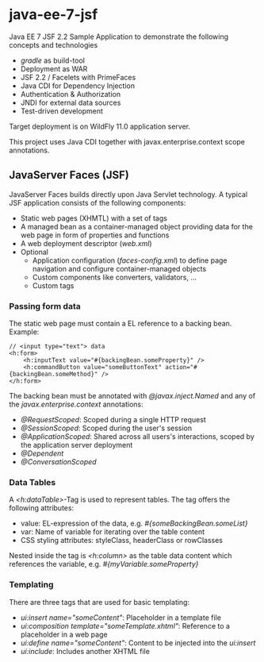 # java-ee-7-jsf
Java EE 7 JSF 2.2 Sample Application to demonstrate the following concepts and technologies
* *gradle* as build-tool
* Deployment as WAR
* JSF 2.2 / Facelets with PrimeFaces
* Java CDI for Dependency Injection
* Authentication & Authorization
* JNDI for external data sources
* Test-driven development

Target deployment is on WildFly 11.0 application server.

This project uses Java CDI together with javax.enterprise.context scope annotations. 

## JavaServer Faces (JSF)
JavaServer Faces builds directly upon Java Servlet technology. A typical JSF application consists of the following components:
* Static web pages (XHMTL) with a set of tags
* A managed bean as a container-managed object providing data for the web page in form of properties and functions
* A web deployment descriptor (*web.xml*)
* Optional
  + Application configuration (*faces-config.xml*) to define page navigation and configure container-managed objects
  + Custom components like converters, validators, ...
  + Custom tags
   
### Passing form data
The static web page must contain a EL reference to a backing bean. Example: 
```
// <input type="text"> data
<h:form>
    <h:inputText value="#{backingBean.someProperty}" />
    <h:commandButton value="someButtonText" action="#{backingBean.someMethod}" />
</h:form>
```

The backing bean must be annotated with *@javax.inject.Named* and any of the *javax.enterprise.context* annotations:
- *@RequestScoped*: Scoped during a single HTTP request
- *@SessionScoped*: Scoped during the user's session
- *@ApplicationScoped*: Shared across all users's interactions, scoped by the application server deployment
- *@Dependent*
- *@ConversationScoped*

### Data Tables
A *<h:dataTable>*-Tag is used to represent tables. The tag offers the following attributes:
- value: EL-expression of the data, e.g. *#{someBackingBean.someList}*
- var: Name of variable for iterating over the table content
- CSS styling attributes: styleClass, headerClass or rowClasses

Nested inside the tag is *<h:column>* as the table data content which references the variable, e.g. *#{myVariable.someProperty}*

### Templating
There are three tags that are used for basic templating:
- *ui:insert name="someContent"*: Placeholder in a template file
- *ui:composition template="someTemplate.xhtml"*: Reference to a placeholder in a web page
- *ui:define name="someContent"*: Content to be injected into the *ui:insert*
- *ui:include*: Includes another XHTML file


